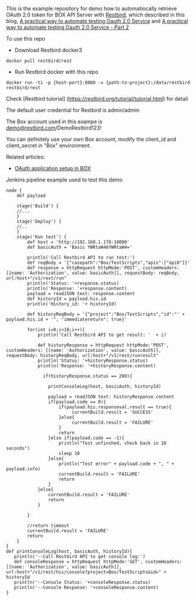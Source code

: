 This is the example repository for demo how to automatiocally retrieve OAuth 2.0 token for BOX API Server with [Restbird](https://restbird.org), which described in this blog, [A practical way to automate testing Oauth 2.0 Service](https://restbird.org/blog/2018/09/01/automate-testing-oauth2.html) and [A practical way to automate testing Oauth 2.0 Service - Part 2](https://restbird.org/blog/2018/09/07/automate-testing-oauth2-2.html)

To use this repo


* Download Restbird docker3

~~~
docker pull restbird/rest
~~~

* Run Restbird docker with this repo 

~~~
docker run -ti -p {host-port}:8080 -v {path-to-project}:/data/restbird restbird/rest
~~~

Check [Restbird tutorial] (https://restbird.org/tutorial/tutorial.html) for detail 

The default user credential for Restbird is admin/admin

The Box account used in this exampe is demo@restbird.com/DemoRestbird123!

You can definitely use your own Box account, modify the client_id and client_secret in "Box" environment.

Related articles:

* [OAuth application setup in BOX](https://developer.box.com/docs/setting-up-an-oauth-app)

Jenkins pipeline example used to test this demo 

~~~
node {
    def payload 
   
    stage('Build') {
    //...
    }
    stage('Deploy') {
    //..
    }
    stage('Run test') {
        def host = 'http://192.168.1.178:10000'
        def basicAuth = 'Basic YWRtaW46YWRtaW4='
      
        println('Call Restbird API to run test:')
        def reqBody = '{"casepath":"Box/TestScripts","apis":["api0"]}'
        def response = httpRequest httpMode:'POST', customHeaders: [[name: 'Authorization', value: basicAuth]], requestBody: reqBody, url:host+"/v1/rest/run"
        println('Status: '+response.status)
        println('Response: '+response.content)
        payload = readJSON text: response.content
        def historyId = payload.his.id
        println('History_id: '+ historyId)
        
        def historyReqBody = '{"project":"Box/TestScripts","id":"' + payload.his.id + '", "immediatereturn": true}'
   
        for(int i=0;i<10;i++){
            println('Call Restbird API to get result: '  + i)

            def historyResponse = httpRequest httpMode:'POST', customHeaders: [[name: 'Authorization', value: basicAuth]], requestBody: historyReqBody, url:host+"/v1/rest/runresult"
            println('Status: '+historyResponse.status)
            println('Response: '+historyResponse.content)
          
              if(historyResponse.status == 200){
                  
                printConsoleLog(host, basicAuth, historyId)
                
                payload = readJSON text: historyResponse.content
                if(payload.code == 0){
                    if(payload.his.responseval.result == true){
                         currentBuild.result = 'SUCCESS'
                    }else{
                         currentBuild.result = 'FAILURE'
                    }
                    return
                }else if(payload.code == -1){
                    println("Test unfinshed, check back in 10 seconds")
                    sleep 10
                }else{
                    println("Test error" + payload.code + ", " + payload.info)
                    currentBuild.result = 'FAILURE'
                    return
                }
            }else{
                currentBuild.result = 'FAILURE'
                return
            }

        }
        
        //return timeout
        currentBuild.result = 'FAILURE'
        return
    }
}
def printConsoleLog(host, basicAuth, historyId){
   println('--Call Restbird API to get console log:')
   def consoleResponse = httpRequest httpMode:'GET', customHeaders: [[name: 'Authorization', value: basicAuth]], url:host+"/v1/rest/his/console?project=Box/TestScripts&id=" + historyId
   println('--Console Status: '+consoleResponse.status)
   println('--Console Response: '+consoleResponse.content)  
}
~~~
